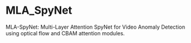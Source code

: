 # MLA_SpyNet
MLA-SpyNet: Multi-Layer Attention SpyNet for Video Anomaly Detection using optical flow and CBAM attention modules.
